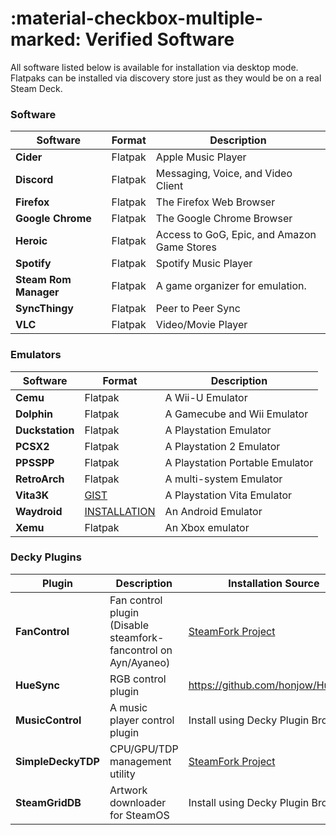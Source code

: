 # :material-checkbox-multiple-marked: Verified Software 

All software listed below is available for installation via desktop mode.  Flatpaks can be installed via discovery store just as they would be on a real Steam Deck.

### Software
|Software|Format|Description|
|----|----|----|
|**Cider**|Flatpak|Apple Music Player|
|**Discord**|Flatpak|Messaging, Voice, and Video Client|
|**Firefox**|Flatpak|The Firefox Web Browser|
|**Google Chrome**|Flatpak|The Google Chrome Browser|
|**Heroic**|Flatpak|Access to GoG, Epic, and Amazon Game Stores|
|**Spotify**|Flatpak|Spotify Music Player|
|**Steam Rom Manager**|Flatpak|A game organizer for emulation.|
|**SyncThingy**|Flatpak|Peer to Peer Sync|
|**VLC**|Flatpak|Video/Movie Player|

### Emulators
|Software|Format|Description|
|----|----|----|
|**Cemu**|Flatpak|A Wii-U Emulator|
|**Dolphin**|Flatpak|A Gamecube and Wii Emulator|
|**Duckstation**|Flatpak|A Playstation Emulator|
|**PCSX2**|Flatpak|A Playstation 2 Emulator|
|**PPSSPP**|Flatpak|A Playstation Portable Emulator|
|**RetroArch**|Flatpak|A multi-system Emulator|
|**Vita3K**|[GIST](https://gist.github.com/fewtarius/b20f762581fb4922d6d17270e81b6d50)|A Playstation Vita Emulator|
|**Waydroid**|[INSTALLATION](https://github.com/SteamFork/SteamOS-Waydroid-Installer?tab=readme-ov-file#installation-steps)|An Android Emulator|
|**Xemu**|Flatpak|An Xbox emulator|

### Decky Plugins
|Plugin|Description|Installation Source|
|----|----|----|
|**FanControl**|Fan control plugin (Disable steamfork-fancontrol on Ayn/Ayaneo)|[SteamFork Project](https://github.com/SteamFork/FanControl/releases)|
|**HueSync**|RGB control plugin|https://github.com/honjow/HueSync|
|**MusicControl**|A music player control plugin|Install using Decky Plugin Browser|
|**SimpleDeckyTDP**|CPU/GPU/TDP management utility|[SteamFork Project](https://github.com/SteamFork/SimpleDeckyTDP/releases)|
|**SteamGridDB**|Artwork downloader for SteamOS|Install using Decky Plugin Browser|
